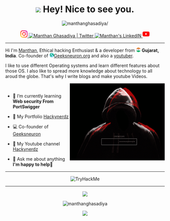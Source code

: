 <h1 align="center"><img src="https://emojis.slackmojis.com/emojis/images/1531849430/4246/blob-sunglasses.gif?1531849430" width="30"/> Hey! Nice to see you.</h1>

<p align="center"> <img src=https://komarev.com/ghpvc/?username=manthanghasadiya alt=manthanghasadiya/> </p>

<p align="center">
<a href="https://www.instagram.com/g_m_j_27_03/" >
  <img alt="Manthan's Insta" width="22px" src="/img/instagram.png" />
</a>
<a href="https://twitter.com/g_m_j_2703">
  <img alt="Manthan Ghasadiya | Twitter" width="22px" src="https://raw.githubusercontent.com/peterthehan/peterthehan/master/assets/twitter.svg" />
</a>
<a href="https://www.linkedin.com/in/manthan-ghasadiya-6322bb1a0/">
  <img alt="Manthan's LinkedIN" width="22px" src="https://raw.githubusercontent.com/peterthehan/peterthehan/master/assets/linkedin.svg" />
</a>
<a href="https://youtube.com/hackynerdz">
  <img alt="Manthan's YT channel" width="22px" src="/img/YT.png" />
</a>
</p>

-----

<p>Hi I'm <a href="https://github.com/manthanghasadiya">Manthan</a>, Ethical hacking Enthusiast & a developer from <img src="/img/india.png" width="14"/> <b>Gujarat, India</b>. Co-founder of <a href="https://www.geeksneuron.org"><img src="/img/worldwide.png" width="14">Geeksneuron.org</a> and also a <a href="https://youtube.com/hackynerdz">youtuber</a>.</p>
<p>I like to use different Operating systems and learn different features about those OS. I also like to spread more knowledge about technology to all aroud the globe. That's why I write blogs and make youtube Videos.</p>

<img src="/img/Hacking.gif" width="300" align='right'>

<br/>

- 🌱 I’m currently learning **Web security From PortSwigger**

- 👾 My Portfolio [Hackynerdz](https://manthanghasadiya.github.io/hackynerdz/)

- 💻 Co-founder of [Geeksneuron](https://geeksneuron.org)

- 🎥 My Youtube channel [Hackynerdz](https://youtube.com/hackynerdz)

- 💬 Ask me about anything **I'm happy to help🤝**

----------

<div>
<p align="center">
  <img src="https://tryhackme-badges.s3.amazonaws.com/Madintruder.png?8" alt="TryHackMe">
</p>
</div>

----------

<script type="text/javascript" src="https://cdnjs.buymeacoffee.com/1.0.0/button.prod.min.js" data-name="bmc-button" data-slug="MrGhasadiya" data-color="#BD5FFF" data-emoji="🍕"  data-font="Poppins" data-text="Buy me a pizza" data-outline-color="#000000" data-font-color="#ffffff" data-coffee-color="#FFDD00" ></script>

<div>
  <p align="center">
  <a href="https://github.com/ryo-ma/github-profile-trophy">
    <img align="center" margin="10" src="https://github-profile-trophy.vercel.app/?username=manthanghasadiya&column=7&margin-w=15&margin-h=15&theme=onedark"/>
  </a>
  </p>
</div>

<p align="center"> 
  <img src="https://github-readme-stats.vercel.app/api?username=manthanghasadiya&show_icons=true&theme=gotham" alt="manthanghasadiya" />
<p>
<p align="center">
  <IMG SRC="https://github-readme-stats.vercel.app/api/top-langs/?username=manthanghasadiya&theme=gotham&&layout=compact"/>
<p>
